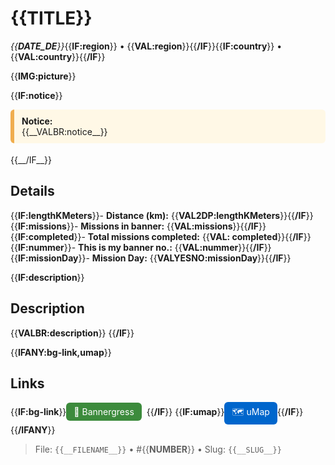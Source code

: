 # {{__TITLE__}}

*{{__DATE_DE__}}*{{__IF:region__}} • {{__VAL:region__}}{{__/IF__}}{{__IF:country__}} • {{__VAL:country__}}{{__/IF__}}

{{__IMG:picture__}}

{{__IF:notice__}}
<div style="margin: 10px 0 18px; padding: 10px 12px; border-left: 6px solid #f0ad4e; background: #fff8e6; border-radius: 6px;">
  <strong>Notice:</strong><br>
  {{__VALBR:notice__}}
</div>
{{__/IF__}}

## Details
{{__IF:lengthKMeters__}}- **Distance (km):** {{__VAL2DP:lengthKMeters__}}{{__/IF__}}
{{__IF:missions__}}- **Missions in banner:** {{__VAL:missions__}}{{__/IF__}}
{{__IF:completed__}}- **Total missions completed:** {{__VAL: completed__}}{{__/IF__}}
{{__IF:nummer__}}- **This is my banner no.:** {{__VAL:nummer__}}{{__/IF__}}
{{__IF:missionDay__}}- **Mission Day:** {{__VALYESNO:missionDay__}}{{__/IF__}}

{{__IF:description__}}
## Description
{{__VALBR:description__}}
{{__/IF__}}

{{__IFANY:bg-link,umap__}}
## Links
{{__IF:bg-link__}}<a href="{{__VAL:bg-link__}}" target="_blank" style="display:inline-block;margin-right:8px;padding:6px 12px;background:#3c8b3c;color:#fff;text-decoration:none;border-radius:6px;">🔗 Bannergress</a>{{__/IF__}}
{{__IF:umap__}}<a href="{{__VAL:umap__}}" target="_blank" style="display:inline-block;padding:6px 12px;background:#0066cc;color:#fff;text-decoration:none;border-radius:6px;">🗺️ uMap</a>{{__/IF__}}
{{__/IFANY__}}

> File: `{{__FILENAME__}}` • #{{__NUMBER__}} • Slug: `{{__SLUG__}}`
